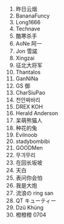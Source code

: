 1. 昨日云烟
2. BananaFuncy
3. Long1666
4. Technave
5. 酷寒杀手
6. AoNe 阿一
7. Jon 雪諾
8. Xingzai
9. 征北大将军
10. Thantalos
11. GanNiNa
12. GS 御
13. CharSiuPao
14. 천안짜바리
15. DREX KOH
16. Herald Anderson
17. 呆萌熊猫人
18. 种花的兔
19. Evilnoob
20. stadybombibi
21. GOODMen
22. 무긔무리
23. 在回长坂坡
24. 天白
25. 表问你会怕
26. 我是大炮
27. 流浪の ring san
28. QT キューティー
29. Dzũ Khùng
30. 橙橙橙 0704

